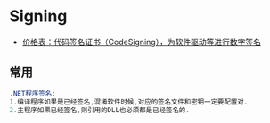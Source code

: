 # Signing

- [价格表：代码签名证书（CodeSigning），为软件驱动等进行数字签名](https://www.ihuandu.com/codesigning.html)

## 常用

```c#
.NET程序签名:
1.编译程序如果是已经签名,混淆软件时候,对应的签名文件和密钥一定要配置对.
2.主程序如果已经签名,则引用的DLL也必须都是已经签名的.
```
